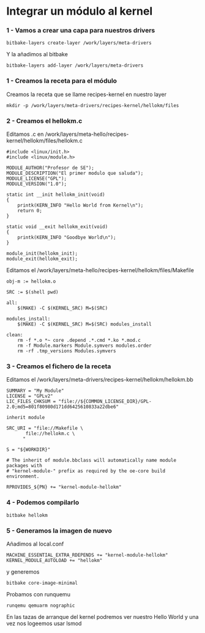 # Integrar un módulo al kernel

### 1 - Vamos a crear una capa para nuestros drivers

	bitbake-layers create-layer /work/layers/meta-drivers
	
Y la añadimos al bitbake

	bitbake-layers add-layer /work/layers/meta-drivers

### 1 - Creamos la receta para el módulo

Creamos la receta que se llame recipes-kernel en nuestro layer

	mkdir -p /work/layers/meta-drivers/recipes-kernel/hellokm/files

### 2 - Creamos el hellokm.c

Editamos .c en /work/layers/meta-hello/recipes-kernel/hellokm/files/hellokm.c


	#include <linux/init.h>
	#include <linux/module.h>

	MODULE_AUTHOR("Profesor de SE");
	MODULE_DESCRIPTION("El primer modulo que saluda");
	MODULE_LICENSE("GPL");
	MODULE_VERSION("1.0");

	static int __init hellokm_init(void)
	{
		printk(KERN_INFO "Hello World from Kernel\n");
		return 0;
	}

	static void __exit hellokm_exit(void)
	{
		printk(KERN_INFO "Goodbye World\n");
	}

	module_init(hellokm_init);
	module_exit(hellokm_exit);
	
Editamos el /work/layers/meta-hello/recipes-kernel/hellokm/files/Makefile

	obj-m := hellokm.o

	SRC := $(shell pwd)

	all:
		$(MAKE) -C $(KERNEL_SRC) M=$(SRC)

	modules_install:
		$(MAKE) -C $(KERNEL_SRC) M=$(SRC) modules_install

	clean:
		rm -f *.o *~ core .depend .*.cmd *.ko *.mod.c
		rm -f Module.markers Module.symvers modules.order
		rm -rf .tmp_versions Modules.symvers

### 3 - Creamos el fichero de la receta

Editamos el /work/layers/meta-drivers/recipes-kernel/hellokm/hellokm.bb

	SUMMARY = "My Module"
	LICENSE = "GPLv2"
	LIC_FILES_CHKSUM = "file://${COMMON_LICENSE_DIR}/GPL-2.0;md5=801f80980d171dd6425610833a22dbe6"

	inherit module

	SRC_URI = "file://Makefile \
		   file://hellokm.c \
		  "

	S = "${WORKDIR}"

	# The inherit of module.bbclass will automatically name module packages with
	# "kernel-module-" prefix as required by the oe-core build environment.

	RPROVIDES_${PN} += "kernel-module-hellokm"
	
### 4 - Podemos compilarlo

	bitbake hellokm
	
### 5 - Generamos la imagen de nuevo

Añadimos al local.conf

	MACHINE_ESSENTIAL_EXTRA_RDEPENDS += "kernel-module-hellokm"
	KERNEL_MODULE_AUTOLOAD += "hellokm"

y generemos
	
	bitbake core-image-minimal
	
Probamos con runquemu

	runqemu qemuarm nographic
	
En las tazas de arranque del kernel podremos ver nuestro Hello World y una vez nos logeemos usar lsmod
	
